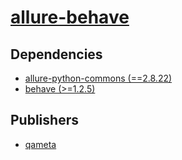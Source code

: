 # [allure-behave](https://pypi.org/project/allure-behave)

## Dependencies
- [allure-python-commons (==2.8.22)](packages/a/allure-python-commons.md)
- [behave (>=1.2.5)](packages/b/behave.md)



## Publishers
- [qameta](https://pypi.org/user/qameta)

